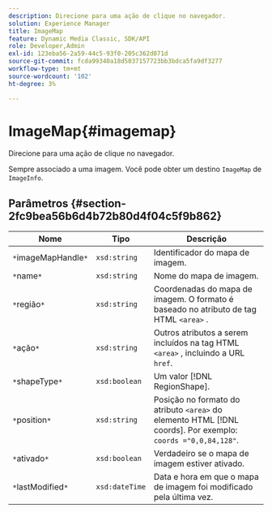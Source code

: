 ```yaml
---
description: Direcione para uma ação de clique no navegador.
solution: Experience Manager
title: ImageMap
feature: Dynamic Media Classic, SDK/API
role: Developer,Admin
exl-id: 123eba56-2a59-44c5-93f0-205c362d071d
source-git-commit: fcda99340a18d5037157723bb3bdca5fa9df3277
workflow-type: tm+mt
source-wordcount: '102'
ht-degree: 3%

---
```


# ImageMap{#imagemap}

Direcione para uma ação de clique no navegador.

Sempre associado a uma imagem. Você pode obter um destino `ImageMap` de `ImageInfo`.

## Parâmetros {#section-2fc9bea56b6d4b72b80d4f04c5f9b862}

| Nome | Tipo | Descrição |
|---|---|---|
| `*`imageMapHandle`*` | `xsd:string` | Identificador do mapa de imagem. |
| `*`name`*` | `xsd:string` | Nome do mapa de imagem. |
| `*`região`*` | `xsd:string` | Coordenadas do mapa de imagem. O formato é baseado no atributo de tag HTML `<area>` . |
| `*`ação`*` | `xsd:string` | Outros atributos a serem incluídos na tag HTML `<area>` , incluindo a URL `href`. |
| `*`shapeType`*` | `xsd:boolean` | Um valor [!DNL RegionShape]. |
| `*`position`*` | `xsd:string` | Posição no formato do atributo `<area>` do elemento HTML [!DNL coords]. Por exemplo: `coords ="0,0,84,128"`. |
| `*`ativado`*` | `xsd:boolean` | Verdadeiro se o mapa de imagem estiver ativado. |
| `*`lastModified`*` | `xsd:dateTime` | Data e hora em que o mapa de imagem foi modificado pela última vez. |
